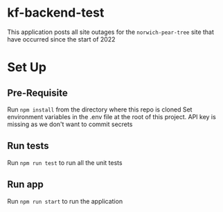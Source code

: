# kf-backend-test

This application posts all site outages for the `norwich-pear-tree` site that have occurred since the start of 2022

# Set Up
## Pre-Requisite
Run `npm install` from the directory where this repo is cloned
Set environment variables in the .env file at the root of this project. API key is missing as we don't want to commit secrets

## Run tests
Run `npm run test` to run all the unit tests

## Run app
Run `npm run start` to run the application